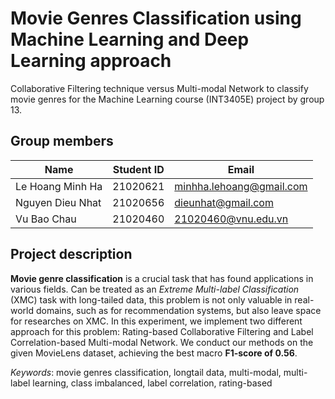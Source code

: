 # Movie Genres Classification using Machine Learning and Deep Learning approach
Collaborative Filtering technique versus Multi-modal Network to classify movie genres for the Machine Learning course (INT3405E) project by group 13.

## Group members
| Name               | Student ID | Email               |
|--------------------|------------|---------------------|
| Le Hoang Minh Ha   | 21020621   | minhha.lehoang@gmail.com |
| Nguyen Dieu Nhat   | 21020656   | dieunhat@gmail.com |
| Vu Bao Chau        | 21020460   | 21020460@vnu.edu.vn |

## Project description
**Movie genre classification** is a crucial task that has found applications in various fields. Can be treated as an _Extreme Multi-label Classification_ (XMC) task with long-tailed data, this problem is not only valuable in real-world domains, such as for recommendation systems, but also leave space for researches on XMC. In this experiment, we implement two different approach for this problem: Rating-based Collaborative Filtering and Label Correlation-based Multi-modal Network. We conduct our methods on the given MovieLens dataset, achieving the best macro **F1-score of 0.56**.


_Keywords_: movie genres classification, longtail data, multi-modal, multi-label learning, class imbalanced, label correlation, rating-based
